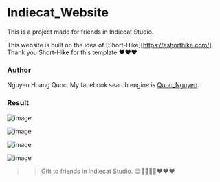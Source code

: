 # Indiecat_Website
This is a project made for friends in Indiecat Studio. 

This website is built on the idea of [Short-Hike][https://ashorthike.com/]. Thank you Short-Hike for this template.❤❤❤

### Author

Nguyen Hoang Quoc. My facebook search engine is [Quoc_Nguyen](https://www.facebook.com/nhquoc99).  

### Result

![image](https://user-images.githubusercontent.com/71802115/131776718-8d746a5d-7871-4399-bdca-eaed26261882.png)  

![image](https://user-images.githubusercontent.com/71802115/131776751-dcaeb27a-448b-447d-93ba-288d7fa93fed.png)  

![image](https://user-images.githubusercontent.com/71802115/131776780-d42f7cf3-7bc6-4fed-9b85-445521580854.png)  

![image](https://user-images.githubusercontent.com/71802115/131776830-9f973a19-16c4-4c0c-b43a-da2d19b600b1.png)

>> Gift to friends in Indiecat Studio. 😊🐱‍🚀🐱‍🚀❤❤❤


